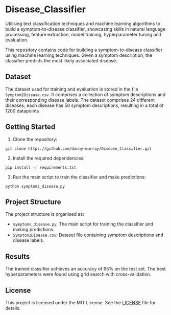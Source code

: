 # Disease_Classifier
Utilising text classification techniques and machine learning algorithms to build a symptom-to-disease classifier, showcasing skills in natural language processing, feature extraction, model training, hyperparameter tuning and evaluation.

This repository contains code for building a symptom-to-disease classifier using machine learning techniques. Given a symptom description, the classifier predicts the most likely associated disease.

## Dataset

The dataset used for training and evaluation is stored in the file `Symptom2Disease.csv`. It comprises a collection of symptom descriptions and their corresponding disease labels. The dataset comprises 24 different diseases; each disease has 50 symptom descriptions, resulting in a total of 1200 datapoints

## Getting Started

1. Clone the repository:

```
git clone https://github.com/danny-murray/Disease_Classifier.git
```

2. Install the required dependencies:

```
pip install -r requirements.txt
```

3. Run the main script to train the classifier and make predictions:

```
python symptoms_disease.py
```

## Project Structure

The project structure is organised as:

- `symptoms_disease.py`: The main script for training the classifier and making predictions.
- `Symptom2Disease.csv`: Dataset file containing symptom descriptions and disease labels.

## Results

The trained classifier achieves an accuracy of 95% on the test set. The best hyperparameters were found using grid search with cross-validation.

## License

This project is licensed under the MIT License. See the [LICENSE](LICENSE) file for details.
